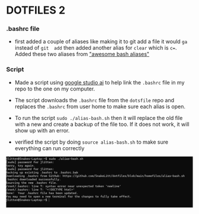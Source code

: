 # DOTFILES 2

### .bashrc file
- first added a couple of aliases like making it to git add a file it would `ga` instead of `git  add` then added another alias for `clear` which is `c=`.  Added these two aliases from ["awesome bash aliases"](https://github.com/vikaskyadav/awesome-bash-alias)

### Script
- Made a script using [google studio ai](https://aistudio.google.com/prompts/new_chat) to help link the `.bashrc` file in my repo to the one on my computer.  
- The script downloads the `.bashrc` file from the `dotsfile` repo and replaces the `.bashrc` from user home to make sure each alias is open.  

- To run the script `sudo ./alias-bash.sh` then it will replace the old file with a new and create a backup of the file too.  If it does not work, it will show up with an error. 

- verified the script by doing `source alias-bash.sh` to make sure everything can run correctly

![alt text](image.png)